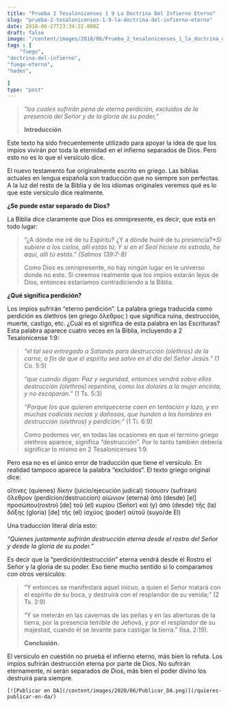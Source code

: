 ```yaml
---
title: "Prueba 2 Tesalonicenses 1 9 La Doctrina Del Infierno Eterno"
slug: "prueba-2-tesalonicenses-1-9-la-doctrina-del-infierno-eterno"
date: 2018-06-27T23:34:22.000Z
draft: false
image: "/content/images/2018/06/Prueba_2_tesalonicenses_1_la_doctrina_del_infierno.png"
tags : [
    "fuego",
"doctrina-del-infierno",
"fuego-eterno",
"hades",

]
type: "post"
---
```


   
>  “*los cuales sufrirán pena de eterna perdición, excluidos de la presencia del Señor y de la gloria de su poder,”*
> 
>   **Introducción**

 Este texto ha sido frecuentemente utilizado para apoyar la idea de que los impíos vivirán por toda la eternidad en el infierno separados de Dios. Pero esto no es lo que el versículo dice.

 El nuevo testamento fue originalmente escrito en griego. Las biblias actuales en lengua española son traducción que no siempre son perfectas. A la luz del resto de la Biblia y de los idiomas originales veremos qué es lo que este versículo dice realmente.

 **¿Se puede estar separado de Dios?**

 La Biblia dice claramente que Dios es omnipresente, es decir, que está en todo lugar:

 
>  “¿A dónde me iré de tu Espíritu? ¿Y a dónde huiré de tu presencia?**Si subiere a los cielos, allí estás tú; Y si en el Seol hiciere mi estrado, he aquí, allí tú estás.” (Salmos 139:7-8)*
> 
>   Como Dios es omnipresente, no hay ningún lugar en le universo donde no este. Si creemos realmente que los impíos estarán lejos de Dios, entonces estaríamos contradiciendo a la Biblia.

 **¿Qué significa perdición?**

 Los impíos sufrirán “eterno perdición”. La palabra griega traducida como perdición es ólethros (en griego ὄλεθρος ) que significa ruina, destrucción, muerte, castigo, etc. ¿Cuál es el significa de esta palabra en las Escrituras? Esta palabra aparece cuatro veces en la Biblia, incluyendo a 2 Tesalonicense 1:9:

 
>  *“el tal sea entregado a Satanás para destrucción (olethros) de la carne, a fin de que el espíritu sea salvo en el día del Señor Jesús.”* (1 Co. 5:5)
> 
>   
>  *“que cuando digan: Paz y seguridad, entonces vendrá sobre ellos destrucción (olethros) repentina, como los dolores a la mujer encinta, y no escaparán.”* (1 Ts. 5:3)
> 
>   
>  *“Porque los que quieren enriquecerse caen en tentación y lazo, y en muchas codicias necias y dañosas, que hunden a los hombres en destrucción (olethros) y perdición;”* (1 Ti. 6:9)
> 
>   Como podemos ver, en todas las ocasiones en que el termino griego olethros aparece, significa “destrucción”. Por lo tanto también debería significar lo mismo en 2 Tesalonicenses 1:9.

 Pero esa no es el único error de traducción que tiene el versículo. En realidad tampoco aparece la palabra “excluidos”. El texto griego original dice:

 οἵτινες (quienes) δίκην (juicio/ejecución judical) τίσουσιν (sufriran) ὄλεθρον (perdicion/destruccion) αἰώνιον (eterna) ἀπὸ (desde) [el] προσώπου(rostro) [de] τοῦ (el) κυρίου (Señor) καὶ (y) ἀπὸ (desde) τῆς (la) δόξης (gloria) [de] τῆς (el) ἰσχύος (poder) αὐτοῦ (suyo/de El)

 Una traducción literal diría esto:

 *“Quienes justamente sufrirán destrucción eterna desde el rostro del Señor y desde la gloria de su poder.”*

 Es decir que la “perdición/destrucción” eterna vendrá desde el Rostro el Señor y la gloria de su poder. Eso tiene mucho sentido si lo comparamos con otros versículos:

 
>  “Y entonces se manifestará aquel inicuo, a quien el Señor matará con el espíritu de su boca, y destruirá con el resplandor de su venida;” (2 Ts. 2:9)
> 
>   
>  “Y se meterán en las cavernas de las peñas y en las aberturas de la tierra, por la presencia temible de Jehová, y por el resplandor de su majestad, cuando él se levante para castigar la tierra.” (Isa. 2:19).
> 
>   **Conclusión.**

 El versículo en cuestión no prueba el infierno eterno, más bien lo refuta. Los impíos sufrirán destrucción eterna por parte de Dios. No sufrirán eternamente, ni serán separados de Dios, más bien el poder divino los destruirá para siempre.

    [![Publicar en DA](/content/images/2020/06/Publicar_DA.png)](/quieres-publicar-en-da/) 